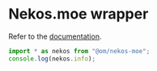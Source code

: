 # Nekos.moe wrapper
Refer to the [documentation](https://nekos-moe-wrapper.vercel.app).
```js
import * as nekos from "@om/nekos-moe";
console.log(nekos.info);
```
